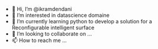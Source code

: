 - 👋 Hi, I’m @ikramdendani
- 👀 I’m interested in datascience domaine
- 🌱 I’m currently learning python to develop a solution for a Reconfigurable intelligent surface 
- 💞️ I’m looking to collaborate on ...
- 📫 How to reach me ...

<!---
ikramdendani/ikramdendani is a ✨ special ✨ repository because its `README.md` (this file) appears on your GitHub profile.
You can click the Preview link to take a look at your changes.
--->
